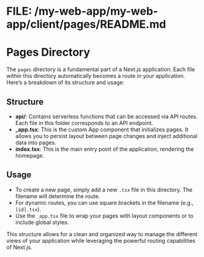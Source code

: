 # FILE: /my-web-app/my-web-app/client/pages/README.md

# Pages Directory

The `pages` directory is a fundamental part of a Next.js application. Each file within this directory automatically becomes a route in your application. Here’s a breakdown of its structure and usage:

## Structure

- **api/**: Contains serverless functions that can be accessed via API routes. Each file in this folder corresponds to an API endpoint.
- **_app.tsx**: This is the custom App component that initializes pages. It allows you to persist layout between page changes and inject additional data into pages.
- **index.tsx**: This is the main entry point of the application, rendering the homepage.

## Usage

- To create a new page, simply add a new `.tsx` file in this directory. The filename will determine the route.
- For dynamic routes, you can use square brackets in the filename (e.g., `[id].tsx`).
- Use the `_app.tsx` file to wrap your pages with layout components or to include global styles.

This structure allows for a clean and organized way to manage the different views of your application while leveraging the powerful routing capabilities of Next.js.